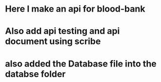 # Here I make an api for blood-bank
# Also add api testing and api document using scribe
# also added the Database file into the databse  folder
